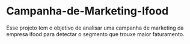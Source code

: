 # Campanha-de-Marketing-Ifood
Esse projeto tem o objetivo de analisar uma campanha de marketing da empresa ifood para detectar o segmento que trouxe maior faturamento.

